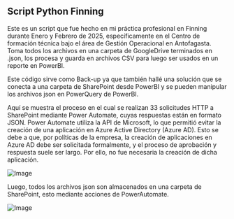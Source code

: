 ## Script Python Finning

Este es un script que fue hecho en mi práctica profesional en Finning durante Enero y Febrero de 2025, específicamente en el Centro de formación técnica bajo el área de Gestión Operacional en Antofagasta. Toma todos los archivos en una carpeta de GoogleDrive terminados en .json, los procesa y guarda en archivos CSV para luego ser usados en un reporte en PowerBI.

Este código sirve como Back-up ya que también hallé una solución que se conecta a una carpeta de SharePoint desde PowerBI y se pueden manipular los archivos json en PowerQuery de PowerBI.

Aquí se muestra el proceso en el cual se realizan 33 solicitudes HTTP a SharePoint mediante Power Automate, cuyas respuestas están en formato JSON. Power Automate utiliza la API de Microsoft, lo que permitió evitar la creación de una aplicación en Azure Active Directory (Azure AD). Esto se debe a que, por políticas de la empresa, la creación de aplicaciones en Azure AD debe ser solicitada formalmente, y el proceso de aprobación y respuesta suele ser largo. Por ello, no fue necesaria la creación de dicha aplicación.

![Image](https://github.com/user-attachments/assets/7317877e-5af7-41d0-b937-55d05b429fd6)

Luego, todos los archivos json son almacenados en una carpeta de SharePoint, esto mediante acciones de PowerAutomate.

![Image](https://github.com/user-attachments/assets/9a4b162f-911e-4cc5-9c1a-30135c2670c5)

